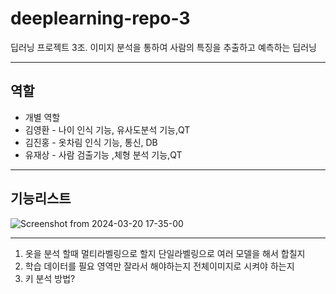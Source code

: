 # deeplearning-repo-3
딥러닝 프로젝트 3조. 이미지 분석을 통하여 사람의 특징을 추출하고 예측하는 딥러닝

-------------------------------------

## 역할
* 개별 역할
* 김영환 - 나이 인식 기능, 유사도분석 기능,QT
* 김진홍 - 옷차림 인식 기능, 통신, DB
* 유재상 - 사람 검출기능 ,체형 분석 기능,QT

---------------------------
## 기능리스트
![Screenshot from 2024-03-20 17-35-00](https://github.com/addinedu-ros-4th/deeplearning-repo-3/assets/98201651/18343c83-5912-45d6-9d9b-4536b56a2011)

-------------------------------------

1. 옷을 분석 할때 멀티라벨링으로 할지 단일라벨링으로 여러 모델을 해서 합칠지
2. 학습 데이터를 필요 영역만 잘라서 해야하는지 전체이미지로 시켜야 하는지
3. 키 분석 방법?

